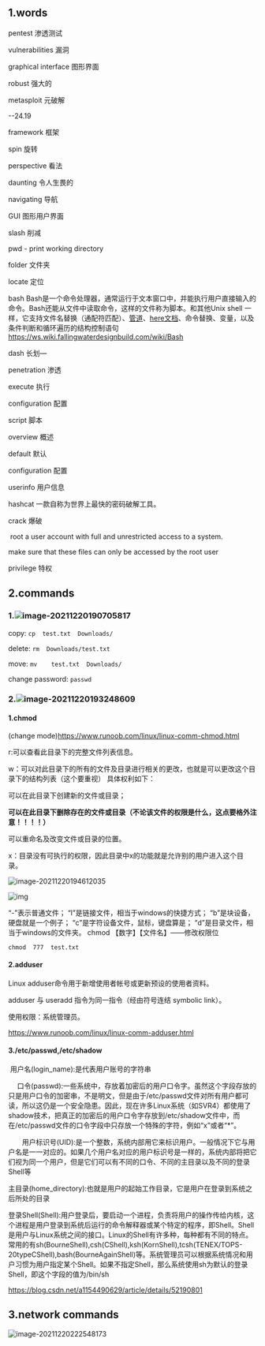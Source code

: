 ## 1.words

pentest  渗透测试

vulnerabilities   漏洞

graphical interface  图形界面

robust  强大的

metasploit  元破解

  --24.19

framework  框架

spin   旋转

perspective  看法

daunting  令人生畏的

navigating   导航

GUI   图形用户界面

slash   削减

pwd -  print working directory

folder  文件夹

locate  定位

bash   Bash是一个命令处理器，通常运行于文本窗口中，并能执行用户直接输入的命令。Bash还能从文件中读取命令，这样的文件称为脚本。和其他Unix shell 一样，它支持文件名替换（通配符匹配）、[管道](https://ws.wiki.fallingwaterdesignbuild.com/baike-管道_(Unix))、[here文档](https://ws.wiki.fallingwaterdesignbuild.com/baike-Here文档)、命令替换、变量，以及条件判断和循环遍历的结构控制语句 https://ws.wiki.fallingwaterdesignbuild.com/wiki/Bash

dash   长划—

penetration  渗透

execute  执行

configuration  配置

script    脚本

overview 概述

default  默认

configuration  配置

userinfo  用户信息

hashcat  一款自称为世界上最快的密码破解工具。

crack   爆破

​    root   a user account with full and unrestricted access to a system.

make sure that these files can only be accessed by the root user

privilege  特权



## 2.commands

### 1.![image-20211220190705817](C:\Users\zengtian\AppData\Roaming\Typora\typora-user-images\image-20211220190705817.png)

copy:   `cp  test.txt  Downloads/`    

delete:  `rm  Downloads/test.txt`  

move:  `mv    test.txt  Downloads/`

change password:    `passwd`



### 2.![image-20211220193248609](C:\Users\zengtian\AppData\Roaming\Typora\typora-user-images\image-20211220193248609.png)

#### 1.chmod

(change mode)https://www.runoob.com/linux/linux-comm-chmod.html

r:可以查看此目录下的完整文件列表信息。

w：可以对此目录下的所有的文件及目录进行相关的更改，也就是可以更改这个目录下的结构列表（这个要重视） 具体权利如下：

   可以在此目录下创建新的文件或目录；

​    **可以在此目录下删除存在的文件或目录（不论该文件的权限是什么，这点要格外注意！！！！）**

   可以重命名及改变文件或目录的位置。

x：目录没有可执行的权限，因此目录中x的功能就是允许别的用户进入这个目录。

![image-20211220194612035](C:\Users\zengtian\AppData\Roaming\Typora\typora-user-images\image-20211220194612035.png)

![img](https://img-blog.csdnimg.cn/20210111151702194.bmp?x-oss-process=image/watermark,type_ZmFuZ3poZW5naGVpdGk,shadow_10,text_aHR0cHM6Ly9ibG9nLmNzZG4ubmV0L3lhbmdxaWFuZzE5OTc=,size_16,color_FFFFFF,t_70)

“-”表示普通文件；
“l”是链接文件，相当于windows的快捷方式；
“b”是块设备，硬盘就是一个例子；
“c”是字符设备文件，鼠标，键盘算是；
“d”是目录文件，相当于windows的文件夹。
chmod 【数字】【文件名】——修改权限位

`chmod  777  test.txt`

#### 2.adduser

Linux adduser命令用于新增使用者帐号或更新预设的使用者资料。

adduser 与 useradd 指令为同一指令（经由符号连结 symbolic link）。

使用权限：系统管理员。

https://www.runoob.com/linux/linux-comm-adduser.html



#### 3./etc/passwd,/etc/shadow

​     用户名(login_name):是代表用户账号的字符串

　  口令(passwd):一些系统中，存放着加密后的用户口令字。虽然这个字段存放的只是用户口令的加密串，不是明文，但是由于/etc/passwd文件对所有用户都可读，所以这仍是一个安全隐患。因此，现在许多Linux系统（如SVR4）都使用了shadow技术，把真正的加密后的用户口令字存放到/etc/shadow文件中，而在/etc/passwd文件的口令字段中只存放一个特殊的字符，例如“x”或者“*”。

　　用户标识号(UID):是一个整数，系统内部用它来标识用户。一般情况下它与用户名是一一对应的。如果几个用户名对应的用户标识号是一样的，系统内部将把它们视为同一个用户，但是它们可以有不同的口令、不同的主目录以及不同的登录Shell等

​      主目录(home_directory):也就是用户的起始工作目录，它是用户在登录到系统之后所处的目录

​        登录Shell(Shell):用户登录后，要启动一个进程，负责将用户的操作传给内核，这个进程是用户登录到系统后运行的命令解释器或某个特定的程序，即Shell。Shell是用户与Linux系统之间的接口。Linux的Shell有许多种，每种都有不同的特点。常用的有sh(BourneShell),csh(CShell),ksh(KornShell),tcsh(TENEX/TOPS-20typeCShell),bash(BourneAgainShell)等。系统管理员可以根据系统情况和用户习惯为用户指定某个Shell。如果不指定Shell，那么系统使用sh为默认的登录Shell，即这个字段的值为/bin/sh

https://blog.csdn.net/a1154490629/article/details/52190801



## 3.network commands

![image-20211220222548173](C:\Users\zengtian\AppData\Roaming\Typora\typora-user-images\image-20211220222548173.png)